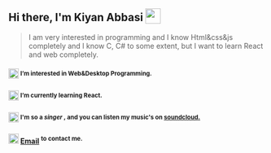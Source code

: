 ## Hi there, I'm Kiyan Abbasi <sub> <img src="https://raw.githubusercontent.com/MartinHeinz/MartinHeinz/master/wave.gif" width="30px" height="30px"> </sub>
> I am very interested in programming and I know Html&css&js completely and I know C, C# to some extent, but I want to learn React and web completely.
#### <img src="https://github.com/alirezaabbasi-dev/alirezaabbasi-dev/assets/133563624/32a666e1-d214-482e-aae0-ac0be5cf4b07" width="20px" height="20px" > <sup> I’m interested in Web&Desktop Programming. </sup>
#### <img src="https://github.com/alirezaabbasi-dev/alirezaabbasi-dev/assets/133563624/a43768c4-1e3a-47dc-8faa-6dfd6530303a" width="20px" height="20px" > <sup> I’m currently learning React.</sup>
#### <img src="https://github.com/alirezaabbasi-dev/alirezaabbasi-dev/assets/133563624/6e4e1241-02ec-4b9b-81fe-22fe4435d3ff" width="20px" height="20px" > <sup> I'm so a _singer_ , and you can listen my music's on <a href="https://soundcloud.com/imkiyan">**soundcloud**.</sup></a> 
#### <img src="https://github.com/alirezaabbasi-dev/alirezaabbasi-dev/assets/133563624/0d3a3a6e-b086-4703-8f1f-16a518617922" width="20px" height="20px" > **[Email][gmail]** <sup> to contact me. </sup>



<!--Icons-Links-->      
<!--![icons8-hand-with-pen](https://github.com/alirezaabbasi-dev/alirezaabbasi-dev/assets/133563624/a43768c4-1e3a-47dc-8faa-6dfd6530303a)-->
<!--![icons8-musical-notes](https://github.com/alirezaabbasi-dev/alirezaabbasi-dev/assets/133563624/6e4e1241-02ec-4b9b-81fe-22fe4435d3ff)-->
<!--![icons8-source-code](https://github.com/alirezaabbasi-dev/alirezaabbasi-dev/assets/133563624/32a666e1-d214-482e-aae0-ac0be5cf4b07)-->
<!--![icons8-sent](https://github.com/alirezaabbasi-dev/alirezaabbasi-dev/assets/133563624/0d3a3a6e-b086-4703-8f1f-16a518617922)-->

[gmail]: mailto:alirezaabbasi001@outlook.com

